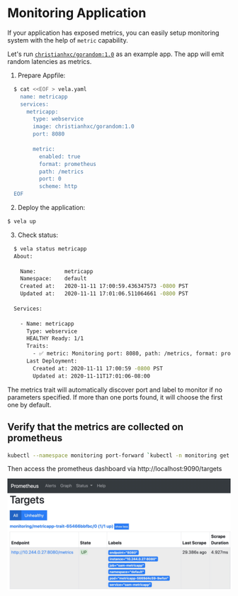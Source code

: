 # Monitoring Application

If your application has exposed metrics, you can easily setup monitoring system
with the help of `metric` capability.

Let's run [`christianhxc/gorandom:1.0`](https://github.com/christianhxc/prometheus-tutorial) as an example app.
The app will emit random latencies as metrics.


1. Prepare Appfile:

  ```bash
    $ cat <<EOF > vela.yaml
      name: metricapp
      services:
        metricapp:
          type: webservice
          image: christianhxc/gorandom:1.0
          port: 8080

          metric:
            enabled: true
            format: prometheus
            path: /metrics
            port: 0
            scheme: http
    EOF
  ```

2. Deploy the application:

  ```bash
  $ vela up
  ```

3. Check status:

  ```bash
    $ vela status metricapp
    About:

      Name:      	metricapp
      Namespace: 	default
      Created at:	2020-11-11 17:00:59.436347573 -0800 PST
      Updated at:	2020-11-11 17:01:06.511064661 -0800 PST

    Services:

      - Name: metricapp
        Type: webservice
        HEALTHY Ready: 1/1
        Traits:
          - ✅ metric: Monitoring port: 8080, path: /metrics, format: prometheus, schema: http.
        Last Deployment:
          Created at: 2020-11-11 17:00:59 -0800 PST
          Updated at: 2020-11-11T17:01:06-08:00
  ```

The metrics trait will automatically discover port and label to monitor if no parameters specified.
If more than one ports found, it will choose the first one by default.


## Verify that the metrics are collected on prometheus

```bash
kubectl --namespace monitoring port-forward `kubectl -n monitoring get pods -l prometheus=oam -o name` 9090
```

Then access the prometheus dashboard via http://localhost:9090/targets

![Prometheus Dashboard](../../../resources/metrics.jpg)
